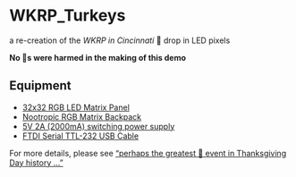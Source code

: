 # WKRP_Turkeys
a re-creation of the *WKRP in Cincinnati* 🦃 drop in LED pixels

**No 🦃s were harmed in the making of this demo**

## Equipment

* [32x32 RGB LED Matrix Panel](https://chicagodist.com/products/32x32-rgb-led-matrix-panel-6mm-pitch)
* [Nootropic RGB Matrix Backpack](https://chicagodist.com/products/rgb-matrix-backpack-kit-v2)
* [5V 2A \(2000mA\) switching power supply](https://chicagodist.com/products/5v-2a-2000ma-switching-power-supply)
* [FTDI Serial TTL\-232 USB Cable](https://chicagodist.com/products/ftdi-serial-ttl-232-usb-cable)

For more details, please see [“perhaps the greatest 🦃 event in Thanksgiving Day history …”](https://chicagodist.com/blogs/builds/perhaps-the-greatest-event-in-thanksgiving-day-history)
